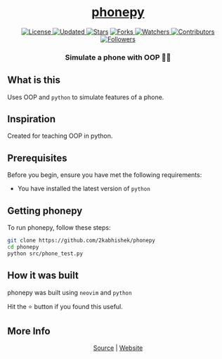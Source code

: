 <div align = "center">

<h1><a href="https://2kabhishek.github.io/phonepy">phonepy</a></h1>

<a href="https://github.com/2KAbhishek/phonepy/blob/main/LICENSE">
<img alt="License" src="https://img.shields.io/github/license/2kabhishek/phonepy?style=plastic&color=white&label=License"> </a>

<a href="https://github.com/2KAbhishek/phonepy/pulse">
<img alt="Updated" src="https://img.shields.io/github/last-commit/2kabhishek/phonepy?style=plastic&color=e30724&label=Updated"> </a>

<a href="https://github.com/2KAbhishek/phonepy/stargazers">
<img alt="Stars" src="https://img.shields.io/github/stars/2kabhishek/phonepy?style=plastic&color=00d451&label=Stars"></a>

<a href="https://github.com/2KAbhishek/phonepy/network/members">
<img alt="Forks" src="https://img.shields.io/github/forks/2kabhishek/phonepy?style=plastic&color=1688f0&label=Forks"> </a>

<a href="https://github.com/2KAbhishek/phonepy/watchers">
<img alt="Watchers" src="https://img.shields.io/github/watchers/2kabhishek/phonepy?style=plastic&color=ff5500&label=Watchers"> </a>

<a href="https://github.com/2KAbhishek/phonepy/graphs/contributors">
<img alt="Contributors" src="https://img.shields.io/github/contributors/2kabhishek/phonepy?style=plastic&color=f0f&label=Contributors"> </a>

<a href="https://github.com/2KAbhishek?tab=followers">
<img alt="Followers" src="https://img.shields.io/github/followers/2kabhishek?color=222&style=plastic&label=Followers"> </a>

<h3>Simulate a phone with OOP 🎲📱</h3>

</div>

## What is this

Uses OOP and `python` to simulate features of a phone.

## Inspiration

Created for teaching OOP in python.

## Prerequisites

Before you begin, ensure you have met the following requirements:

- You have installed the latest version of `python`

## Getting phonepy

To run phonepy, follow these steps:

```bash
git clone https://github.com/2kabhishek/phonepy
cd phonepy
python src/phone_test.py
```

## How it was built

phonepy was built using `neovim` and `python`

Hit the ⭐ button if you found this useful.

## More Info

<div align="center">

<a href="https://github.com/2KAbhishek/phonepy">Source</a> | <a href="https://2kabhishek.github.io/phonepy">Website</a>

</div>
